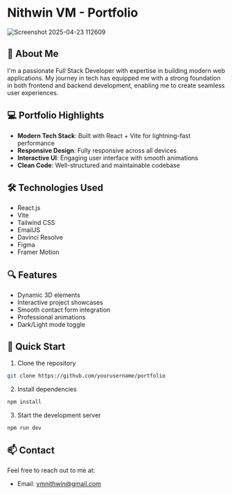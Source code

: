 # Nithwin VM - Portfolio


![Screenshot 2025-04-23 112609](https://github.com/user-attachments/assets/63f2d7e2-5da9-4ab9-a4ad-a8eea7fffd2f)

## 🚀 About Me
I'm a passionate Full Stack Developer with expertise in building modern web applications. My journey in tech has equipped me with a strong foundation in both frontend and backend development, enabling me to create seamless user experiences.

## 💻 Portfolio Highlights

- **Modern Tech Stack**: Built with React + Vite for lightning-fast performance
- **Responsive Design**: Fully responsive across all devices
- **Interactive UI**: Engaging user interface with smooth animations
- **Clean Code**: Well-structured and maintainable codebase

## 🛠️ Technologies Used

- React.js
- Vite
- Tailwind CSS
- EmailJS
- Davinci Resolve
- Figma
- Framer Motion

## 🔍 Features

- Dynamic 3D elements
- Interactive project showcases
- Smooth contact form integration
- Professional animations
- Dark/Light mode toggle

## 🚀 Quick Start

1. Clone the repository
```bash
git clone https://github.com/yourusername/portfolio
```

2. Install dependencies
```bash
npm install
```

3. Start the development server
```bash
npm run dev
```

## 📫 Contact

Feel free to reach out to me at:
- Email: vmnithwin@gmail.com
